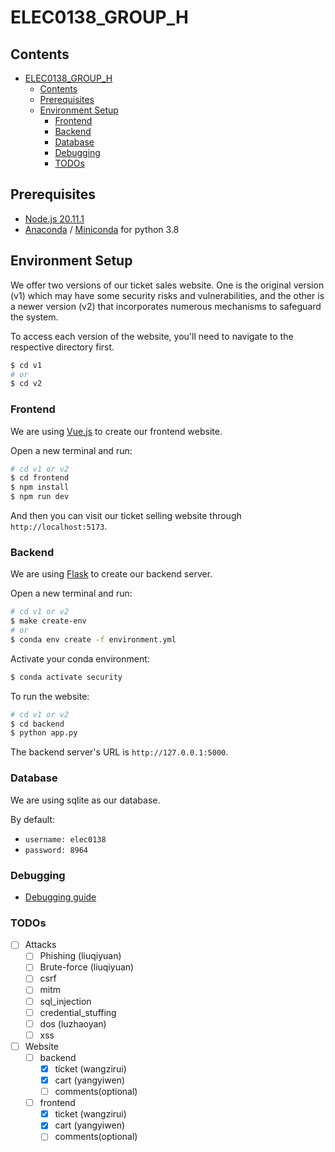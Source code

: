 # ELEC0138_GROUP_H

## Contents

- [ELEC0138\_GROUP\_H](#elec0138_group_h)
  - [Contents](#contents)
  - [Prerequisites](#prerequisites)
  - [Environment Setup](#environment-setup)
    - [Frontend](#frontend)
    - [Backend](#backend)
    - [Database](#database)
    - [Debugging](#debugging)
    - [TODOs](#todos)

## Prerequisites

* [Node.js 20.11.1](https://nodejs.org/en)
* [Anaconda](https://www.anaconda.com/) / [Miniconda](https://docs.anaconda.com/free/miniconda/index.html) for python 3.8

## Environment Setup

We offer two versions of our ticket sales website.
One is the original version (v1) which may have some security risks and vulnerabilities,
and the other is a newer version (v2) that incorporates numerous mechanisms to safeguard the system.

To access each version of the website, you'll need to navigate to the respective directory first.

```bash
$ cd v1
# or
$ cd v2
```

### Frontend

We are using [Vue.js](https://vuejs.org/guide/quick-start) to create our frontend website.

Open a new terminal and run:

```bash
# cd v1 or v2
$ cd frontend
$ npm install
$ npm run dev
```

And then you can visit our ticket selling website through `http://localhost:5173`.

### Backend

We are using [Flask](https://flask.palletsprojects.com/en/3.0.x/) to create our backend server.

Open a new terminal and run:

```bash
# cd v1 or v2
$ make create-env
# or
$ conda env create -f environment.yml
```

Activate your conda environment:

```bash
$ conda activate security
```

To run the website:

```bash
# cd v1 or v2
$ cd backend
$ python app.py
```

The backend server's URL is `http://127.0.0.1:5000`.

### Database

We are using sqlite as our database.

By default:

* `username: elec0138`
* `password: 8964`

### Debugging

* [Debugging guide](docs/dev/debugging.md)

### TODOs

* [ ] Attacks
    * [ ] Phishing (liuqiyuan)
    * [ ] Brute-force (liuqiyuan)
    * [ ] csrf
    * [ ] mitm
    * [ ] sql_injection
    * [ ] credential_stuffing
    * [ ] dos (luzhaoyan)
    * [ ] xss
* [ ] Website
    * [ ] backend
        * [X] ticket (wangzirui)
        * [X] cart (yangyiwen)
        * [ ] comments(optional)
    * [ ] frontend
        * [X] ticket (wangzirui)
        * [X] cart (yangyiwen)
        * [ ] comments(optional)
